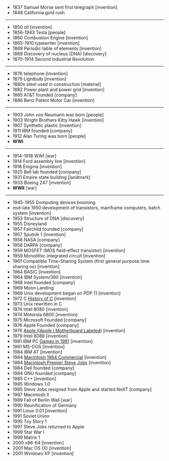 - 1837 Samuel Morse sent first telegraph [invention]
- 1848 California gold rush
---
- 1850 oil [invention]
- 1856-1943 Tesla [people]
- 1860 Combustion Engine [invention]
- 1865-1910 typewriter [invention]
- 1869 Periodic table of elements [invention]
- 1869 Discovery of nucleus (DNA) [discovery]
- 1870-1914 Second Industrial Revolution
---
- 1876 telephone [invention]
- 1879 Lightbulb [invention]
- 1880s steel used in construction [material]
- 1882 Power plant and power grid [invention]
- 1885 AT&T founded [company]
- 1886 Benz Patent Motor Car [invention]
---
- 1903 John von Neumann was born [people]
- 1903 Wright Brothers Kitty Hawk [invention]
- 1907 Synthetic plastic [invention]
- 1911 IBM founded [company]
- 1912 Alan Turing was born [people]
- **WWI**
---
- 1914-1918 WWI [war]
- 1914 Ford assembly line [invention]
- 1918 Enigma [invention]
- 1925 Bell lab founded [company]
- 1931 Empire state building [landmark]
- 1933 Boeing 247 [invention]
- **WWII** [war]
---
- 1945-1955 Computing devices booming
- mid-late 1950 development of transistors, mainframe computers, batch system [invention]
- 1953 Structure of DNA [discovery]
- 1955 Disneyland
- 1957 Fairchild founded [company]
- 1957 Sputnik 1 [invention]
- 1958 NASA [company]
- 1958 DARPA [company]
- 1959 MOSFET (MOS field-effect transistor) [invention]
- 1959 Monolithic integrated circuit [invention]
- 1961 Compatible Time-Sharing System  (first general purpose time sharing os) [invention]
- 1964 BASIC [invention]
- 1964 IBM System/360 [invention]
- 1968 Intel founded [company]
- 1969 Moon Landing
- 1969 Unix development began on PDP 11 [invention]
- 1972 C [History of C](https://www.bell-labs.com/usr/dmr/www/chist.html) [invention]
- 1973 Unix rewritten in C
- 1974 Intel 8080 [invention]
- 1974 Motorola 6800 [invention]
- 1975 Microsoft Founded [company]
- 1976 Apple Founded [company]
- 1976 [Apple I](https://www.cnet.com/culture/watch-a-working-apple-1-run-games-and-graphics-like-its-1976/)([Apple I Motherboard Labeled](https://www.theapple-1.com/interactive/apple-1.html)) [invention]
- 1979 Intel 8088 [invention]
- 1981 IBM PC [Games in 1981](https://www.youtube.com/watch?v=vW-Rm2-SycQ) [invention]
- 1981 MS-DOS [invention]
- 1984 IBM AT [invention]
- 1984 [Macintosh 1984 Commercial](https://www.youtube.com/watch?v=VtvjbmoDx-I) [invention]
- 1984 [Macintosh Premier Steve Jobs](https://youtu.be/2B-XwPjn9YY) [invention]
- 1984 Dell founded [company]
- 1984 GNU founded [company]
- 1985 C++ [invention]
- 1985 Windows 1.0
- 1985 Steve Jobs resigned from Apple and started NeXT [company]
- 1987 Macintosh II
- 1989 Fall of Berlin Wall [war]
- 1990 Reunification of Germany
- 1991 Linux 0.01 [invention]
- 1991 Soviet Union
- 1995 Toy Story 1
- 1997 Steve Jobs returned to Apple
- 1999 Star War I
- 1999 Matrix 1
- 2000 x86-64 [invention]
- 2001 Mac OS (X) [invention]
- 2001 Windows XP [invention]